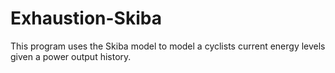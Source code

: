 # Exhaustion-Skiba
This program uses the Skiba model to model a cyclists current energy levels given a power output history.
